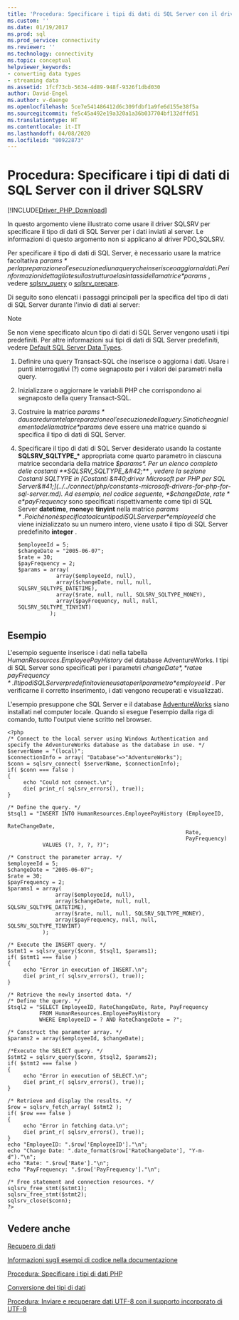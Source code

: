 ```yaml
---
title: 'Procedura: Specificare i tipi di dati di SQL Server con il driver SQLSRV | Microsoft Docs'
ms.custom: ''
ms.date: 01/19/2017
ms.prod: sql
ms.prod_service: connectivity
ms.reviewer: ''
ms.technology: connectivity
ms.topic: conceptual
helpviewer_keywords:
- converting data types
- streaming data
ms.assetid: 1fcf73cb-5634-4d89-948f-9326f1dbd030
author: David-Engel
ms.author: v-daenge
ms.openlocfilehash: 5ce7e541486412d6c309fdbf1a9fe6d155e38f5a
ms.sourcegitcommit: fe5c45a492e19a320a1a36b037704bf132dffd51
ms.translationtype: HT
ms.contentlocale: it-IT
ms.lasthandoff: 04/08/2020
ms.locfileid: "80922873"
---
```

# <a name="how-to-specify-sql-server-data-types-when-using-the-sqlsrv-driver"></a>Procedura: Specificare i tipi di dati di SQL Server con il driver SQLSRV
[!INCLUDE[Driver_PHP_Download](../../includes/driver_php_download.md)]

In questo argomento viene illustrato come usare il driver SQLSRV per specificare il tipo di dati di SQL Server per i dati inviati al server. Le informazioni di questo argomento non si applicano al driver PDO_SQLSRV.  
  
Per specificare il tipo di dati di SQL Server, è necessario usare la matrice facoltativa *$params* per la preparazione o l'esecuzione di una query che inserisce o aggiorna i dati. Per informazioni dettagliate sulla struttura e la sintassi della matrice *$params* , vedere [sqlsrv_query](../../connect/php/sqlsrv-query.md) o [sqlsrv_prepare](../../connect/php/sqlsrv-prepare.md).  
  
Di seguito sono elencati i passaggi principali per la specifica del tipo di dati di SQL Server durante l'invio di dati al server:  
  
> [!NOTE]  
> Se non viene specificato alcun tipo di dati di SQL Server vengono usati i tipi predefiniti. Per altre informazioni sui tipi di dati di SQL Server predefiniti, vedere [Default SQL Server Data Types](../../connect/php/default-sql-server-data-types.md).  
  
1.  Definire una query Transact-SQL che inserisce o aggiorna i dati. Usare i punti interrogativi (?) come segnaposto per i valori dei parametri nella query.  
  
2.  Inizializzare o aggiornare le variabili PHP che corrispondono ai segnaposto della query Transact-SQL.  
  
3.  Costruire la matrice *$params* da usare durante la preparazione o l'esecuzione della query. Si noti che ogni elemento della matrice *$params* deve essere una matrice quando si specifica il tipo di dati di SQL Server.  
  
4.  Specificare il tipo di dati di SQL Server desiderato usando la costante **SQLSRV_SQLTYPE_&#42;** appropriata come quarto parametro in ciascuna matrice secondaria della matrice *$params*. Per un elenco completo delle costanti **SQLSRV_SQLTYPE_&#42;** , vedere la sezione Costanti SQLTYPE in [Costanti &#40;driver Microsoft per PHP per SQL Server&#41;](../../connect/php/constants-microsoft-drivers-for-php-for-sql-server.md). Ad esempio, nel codice seguente, *$changeDate*, *$rate*e *$payFrequency* sono specificati rispettivamente come tipi di SQL Server **datetime**, **money**e **tinyint** nella matrice *$params* . Poiché non è specificato alcun tipo di SQL Server per *$employeeId* che viene inizializzato su un numero intero, viene usato il tipo di SQL Server predefinito **integer** .  
  
    ```  
    $employeeId = 5;  
    $changeDate = "2005-06-07";  
    $rate = 30;  
    $payFrequency = 2;  
    $params = array(  
                array($employeeId, null),  
                array($changeDate, null, null, SQLSRV_SQLTYPE_DATETIME),  
                array($rate, null, null, SQLSRV_SQLTYPE_MONEY),  
                array($payFrequency, null, null, SQLSRV_SQLTYPE_TINYINT)  
              );  
    ```  
  
## <a name="example"></a>Esempio  
L'esempio seguente inserisce i dati nella tabella *HumanResources.EmployeePayHistory* del database AdventureWorks. I tipi di SQL Server sono specificati per i parametri *$changeDate*, *$rate*e *$payFrequency* . Il tipo di SQL Server predefinito viene usato per il parametro *$employeeId* . Per verificarne il corretto inserimento, i dati vengono recuperati e visualizzati.  
  
L'esempio presuppone che SQL Server e il database [AdventureWorks](https://github.com/Microsoft/sql-server-samples/tree/master/samples/databases/adventure-works) siano installati nel computer locale. Quando si esegue l'esempio dalla riga di comando, tutto l'output viene scritto nel browser.  
  
```  
<?php  
/* Connect to the local server using Windows Authentication and   
specify the AdventureWorks database as the database in use. */  
$serverName = "(local)";  
$connectionInfo = array( "Database"=>"AdventureWorks");  
$conn = sqlsrv_connect( $serverName, $connectionInfo);  
if( $conn === false )  
{  
     echo "Could not connect.\n";  
     die( print_r( sqlsrv_errors(), true));  
}  
  
/* Define the query. */  
$tsql1 = "INSERT INTO HumanResources.EmployeePayHistory (EmployeeID,  
                                                        RateChangeDate,  
                                                        Rate,  
                                                        PayFrequency)  
           VALUES (?, ?, ?, ?)";  
  
/* Construct the parameter array. */  
$employeeId = 5;  
$changeDate = "2005-06-07";  
$rate = 30;  
$payFrequency = 2;  
$params1 = array(  
               array($employeeId, null),  
               array($changeDate, null, null, SQLSRV_SQLTYPE_DATETIME),  
               array($rate, null, null, SQLSRV_SQLTYPE_MONEY),  
               array($payFrequency, null, null, SQLSRV_SQLTYPE_TINYINT)  
           );  
  
/* Execute the INSERT query. */  
$stmt1 = sqlsrv_query($conn, $tsql1, $params1);  
if( $stmt1 === false )  
{  
     echo "Error in execution of INSERT.\n";  
     die( print_r( sqlsrv_errors(), true));  
}  
  
/* Retrieve the newly inserted data. */  
/* Define the query. */  
$tsql2 = "SELECT EmployeeID, RateChangeDate, Rate, PayFrequency  
          FROM HumanResources.EmployeePayHistory  
          WHERE EmployeeID = ? AND RateChangeDate = ?";  
  
/* Construct the parameter array. */  
$params2 = array($employeeId, $changeDate);  
  
/*Execute the SELECT query. */  
$stmt2 = sqlsrv_query($conn, $tsql2, $params2);  
if( $stmt2 === false )  
{  
     echo "Error in execution of SELECT.\n";  
     die( print_r( sqlsrv_errors(), true));  
}  
  
/* Retrieve and display the results. */  
$row = sqlsrv_fetch_array( $stmt2 );  
if( $row === false )  
{  
     echo "Error in fetching data.\n";  
     die( print_r( sqlsrv_errors(), true));  
}  
echo "EmployeeID: ".$row['EmployeeID']."\n";  
echo "Change Date: ".date_format($row['RateChangeDate'], "Y-m-d")."\n";  
echo "Rate: ".$row['Rate']."\n";  
echo "PayFrequency: ".$row['PayFrequency']."\n";  
  
/* Free statement and connection resources. */  
sqlsrv_free_stmt($stmt1);  
sqlsrv_free_stmt($stmt2);  
sqlsrv_close($conn);  
?>  
```  
  
## <a name="see-also"></a>Vedere anche  
[Recupero di dati](../../connect/php/retrieving-data.md)

[Informazioni sugli esempi di codice nella documentazione](../../connect/php/about-code-examples-in-the-documentation.md)

[Procedura: Specificare i tipi di dati PHP](../../connect/php/how-to-specify-php-data-types.md)

[Conversione dei tipi di dati](../../connect/php/converting-data-types.md)

[Procedura: Inviare e recuperare dati UTF-8 con il supporto incorporato di UTF-8](../../connect/php/how-to-send-and-retrieve-utf-8-data-using-built-in-utf-8-support.md)  
  
